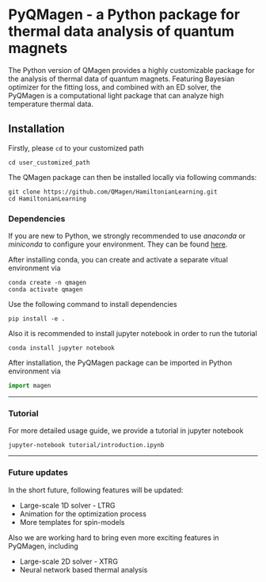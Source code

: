 # PyQMagen - a Python package for thermal data analysis of quantum magnets

The Python version of QMagen provides a highly 
customizable package for the analysis of thermal data 
of quantum magnets. 
Featuring Bayesian optimizer for the fitting loss, 
and combined with an ED solver,
the PyQMagen is a computational light package 
that can analyze high temperature thermal data.

## Installation

Firstly, please `cd` to your customized path
```shell script
cd user_customized_path
```

The QMagen package can then be installed 
locally via following commands:

```shell script
git clone https://github.com/QMagen/HamiltonianLearning.git
cd HamiltonianLearning
```
### Dependencies

If you are new to Python, we strongly recommended to use 
*anaconda* or *miniconda* to configure your environment.
They can be found
[here](https://www.anaconda.com/).

After installing conda, you can create and activate a separate 
vitual environment via 

```shell script
conda create -n qmagen
conda activate qmagen
```

Use the following command to install dependencies
```shell script
pip install -e .
```

Also it is recommended to install jupyter notebook
in order to run the tutorial
```shell script
conda install jupyter notebook
```

After installation, the PyQMagen package can be imported in 
Python environment via

```python
import magen
```
---
### Tutorial
For more detailed usage guide,
we provide a tutorial in jupyter notebook

```shell script
jupyter-notebook tutorial/introduction.ipynb
```

---

### Future updates

In the short future, following features will be updated:

- Large-scale 1D solver - LTRG
- Animation for the optimization process
- More templates for spin-models

Also we are working hard to bring even more 
exciting features in PyQMagen, including

- Large-scale 2D solver - XTRG
- Neural network based thermal analysis